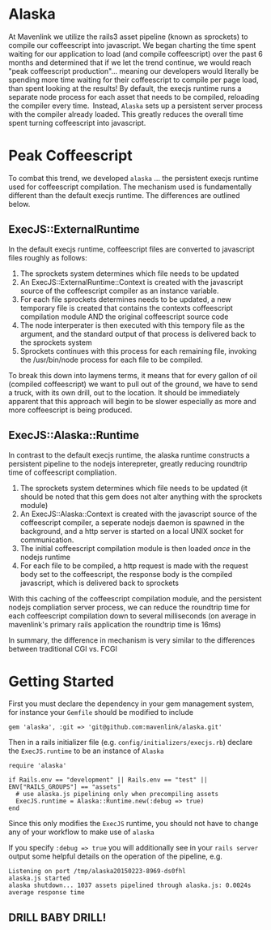 # Alaska

At Mavenlink we utilize the rails3 asset pipeline (known as sprockets) to compile our coffeescript into javascript. We began charting the time spent waiting for our application to load (and compile coffeescript) over the past 6 months and determined that if we let the trend continue, we would reach "peak coffeescript production"... meaning our developers would literally be spending more time waiting for their coffeescript to compile per page load, than spent looking at the results! By default, the execjs runtime runs a separate node process for each asset that needs to be compiled, reloading the compiler every time. Instead, `Alaska` sets up a persistent server process with the compiler already loaded. This greatly reduces the overall time spent turning coffeescript into javascript.

# Peak Coffeescript

To combat this trend, we developed `alaska` ... the persistent execjs runtime used for coffeescript compilation. The mechanism used is fundamentally different than the default execjs runtime. The differences are outlined below.

## ExecJS::ExternalRuntime

In the default execjs runtime, coffeescript files are converted to javascript files roughly as follows:

1. The sprockets system determines which file needs to be updated
2. An ExecJS::ExternalRuntime::Context is created with the javascript source of the coffeescript compiler as an instance variable.
3. For each file sprockets determines needs to be updated, a new temporary file is created that contains the contexts coffeescript compilation module AND the original coffeescript source code
4. The node interperater is then executed with this tempory file as the argument, and the standard output of that process is delivered back to the sprockets system
5. Sprockets continues with this process for each remaining file, invoking the /usr/bin/node process for each file to be compiled.

To break this down into laymens terms, it means that for every gallon of oil (compiled coffeescript) we want to pull out of the ground, we have to send a truck, with its own drill, out to the location.
It should be immediately apparent that this approach will begin to be slower especially as more and more coffeescript is being produced.

## ExecJS::Alaska::Runtime

In contrast to the default execjs runtime, the alaska runtime constructs a persistent pipeline to the nodejs interepreter, greatly reducing roundtrip time of coffeescript compliation.

1. The sprockets system determines which file needs to be updated (it should be noted that this gem does not alter anything with the sprockets module)
2. An ExecJS::Alaska::Context is created with the javascript source of the coffeescript compiler, a seperate nodejs daemon is spawned in the background, and a http server is started on a local UNIX socket for communication.
3. The initial coffeescript compilation module is then loaded _once_ in the nodejs runtime
4. For each file to be compiled, a http request is made with the request body set to the coffeescript, the response body is the compiled javascript, which is delivered back to sprockets

With this caching of the coffeescript compilation module, and the persistent nodejs compliation server process, we can reduce the roundtrip time for each coffeescript compilation down to several milliseconds (on average in mavenlink's primary rails application the roundtrip time is 16ms)

In summary, the difference in mechanism is very similar to the differences between traditional CGI vs. FCGI

# Getting Started

First you must declare the dependency in your gem management system, for instance your `Gemfile` should be modified to include

    gem 'alaska', :git => 'git@github.com:mavenlink/alaska.git'

Then in a rails initializer file (e.g. `config/initializers/execjs.rb`) declare the `ExecJS.runtime` to be an instance of `Alaska`

    require 'alaska'

    if Rails.env == "development" || Rails.env == "test" || ENV["RAILS_GROUPS"] == "assets"
      # use alaska.js pipelining only when precompiling assets
      ExecJS.runtime = Alaska::Runtime.new(:debug => true)
    end

Since this only modifies the `ExecJS` runtime, you should not have to change any of your workflow to make use of `alaska`

If you specify `:debug => true` you will additionally see in your `rails server` output some helpful details on the operation of the pipeline, e.g.

    Listening on port /tmp/alaska20150223-8969-ds0fhl
    alaska.js started
    alaska shutdown... 1037 assets pipelined through alaska.js: 0.0024s average response time

## DRILL BABY DRILL!